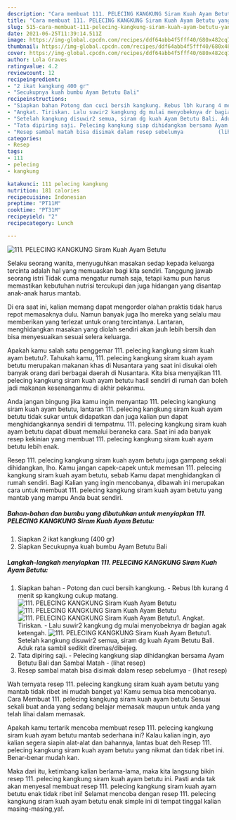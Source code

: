 ```yaml
---
description: "Cara membuat 111. PELECING KANGKUNG Siram Kuah Ayam Betutu yang nikmat Untuk Jualan"
title: "Cara membuat 111. PELECING KANGKUNG Siram Kuah Ayam Betutu yang nikmat Untuk Jualan"
slug: 515-cara-membuat-111-pelecing-kangkung-siram-kuah-ayam-betutu-yang-nikmat-untuk-jualan
date: 2021-06-25T11:39:14.511Z
image: https://img-global.cpcdn.com/recipes/ddf64abb4f5fff40/680x482cq70/111-pelecing-kangkung-siram-kuah-ayam-betutu-foto-resep-utama.jpg
thumbnail: https://img-global.cpcdn.com/recipes/ddf64abb4f5fff40/680x482cq70/111-pelecing-kangkung-siram-kuah-ayam-betutu-foto-resep-utama.jpg
cover: https://img-global.cpcdn.com/recipes/ddf64abb4f5fff40/680x482cq70/111-pelecing-kangkung-siram-kuah-ayam-betutu-foto-resep-utama.jpg
author: Lola Graves
ratingvalue: 4.2
reviewcount: 12
recipeingredient:
- "2 ikat kangkung 400 gr"
- "Secukupnya kuah bumbu Ayam Betutu Bali"
recipeinstructions:
- "Siapkan bahan Potong dan cuci bersih kangkung. Rebus lbh kurang 4 menit sp kangkung cukup matang."
- "Angkat. Tiriskan. Lalu suwir2 kangkung dg mulai menyobeknya dr bagian agak ketengah."
- "Setelah kangkung disuwir2 semua, siram dg kuah Ayam Betutu Bali. Aduk rata sambil sedikit diremas/dibejeg."
- "Tata dipiring saji. Pelecing kangkung siap dihidangkan bersama Ayam Betutu Bali dan Sambal Matah           (lihat resep)"
- "Resep sambal matah bisa disimak dalam resep sebelumya           (lihat resep)"
categories:
- Resep
tags:
- 111
- pelecing
- kangkung

katakunci: 111 pelecing kangkung 
nutrition: 181 calories
recipecuisine: Indonesian
preptime: "PT11M"
cooktime: "PT31M"
recipeyield: "2"
recipecategory: Lunch

---
```



![111. PELECING KANGKUNG Siram Kuah Ayam Betutu](https://img-global.cpcdn.com/recipes/ddf64abb4f5fff40/680x482cq70/111-pelecing-kangkung-siram-kuah-ayam-betutu-foto-resep-utama.jpg)

Selaku seorang wanita, menyuguhkan masakan sedap kepada keluarga tercinta adalah hal yang memuaskan bagi kita sendiri. Tanggung jawab seorang istri Tidak cuma mengatur rumah saja, tetapi kamu pun harus memastikan kebutuhan nutrisi tercukupi dan juga hidangan yang disantap anak-anak harus mantab.

Di era  saat ini, kalian memang dapat mengorder olahan praktis tidak harus repot memasaknya dulu. Namun banyak juga lho mereka yang selalu mau memberikan yang terlezat untuk orang tercintanya. Lantaran, menghidangkan masakan yang diolah sendiri akan jauh lebih bersih dan bisa menyesuaikan sesuai selera keluarga. 



Apakah kamu salah satu penggemar 111. pelecing kangkung siram kuah ayam betutu?. Tahukah kamu, 111. pelecing kangkung siram kuah ayam betutu merupakan makanan khas di Nusantara yang saat ini disukai oleh banyak orang dari berbagai daerah di Nusantara. Kita bisa menyajikan 111. pelecing kangkung siram kuah ayam betutu hasil sendiri di rumah dan boleh jadi makanan kesenanganmu di akhir pekanmu.

Anda jangan bingung jika kamu ingin menyantap 111. pelecing kangkung siram kuah ayam betutu, lantaran 111. pelecing kangkung siram kuah ayam betutu tidak sukar untuk didapatkan dan juga kalian pun dapat menghidangkannya sendiri di tempatmu. 111. pelecing kangkung siram kuah ayam betutu dapat dibuat memalui beraneka cara. Saat ini ada banyak resep kekinian yang membuat 111. pelecing kangkung siram kuah ayam betutu lebih enak.

Resep 111. pelecing kangkung siram kuah ayam betutu juga gampang sekali dihidangkan, lho. Kamu jangan capek-capek untuk memesan 111. pelecing kangkung siram kuah ayam betutu, sebab Kamu dapat menghidangkan di rumah sendiri. Bagi Kalian yang ingin mencobanya, dibawah ini merupakan cara untuk membuat 111. pelecing kangkung siram kuah ayam betutu yang mantab yang mampu Anda buat sendiri.

<!--inarticleads1-->

##### Bahan-bahan dan bumbu yang dibutuhkan untuk menyiapkan 111. PELECING KANGKUNG Siram Kuah Ayam Betutu:

1. Siapkan 2 ikat kangkung (400 gr)
1. Siapkan Secukupnya kuah bumbu Ayam Betutu Bali




<!--inarticleads2-->

##### Langkah-langkah menyiapkan 111. PELECING KANGKUNG Siram Kuah Ayam Betutu:

1. Siapkan bahan - Potong dan cuci bersih kangkung. - Rebus lbh kurang 4 menit sp kangkung cukup matang.
<img src="https://img-global.cpcdn.com/steps/4b7f845eb687a677/160x128cq70/111-pelecing-kangkung-siram-kuah-ayam-betutu-langkah-memasak-1-foto.jpg" alt="111. PELECING KANGKUNG Siram Kuah Ayam Betutu"><img src="https://img-global.cpcdn.com/steps/a78c9cc383e04ce5/160x128cq70/111-pelecing-kangkung-siram-kuah-ayam-betutu-langkah-memasak-1-foto.jpg" alt="111. PELECING KANGKUNG Siram Kuah Ayam Betutu"><img src="https://img-global.cpcdn.com/steps/7adf6abb2660388a/160x128cq70/111-pelecing-kangkung-siram-kuah-ayam-betutu-langkah-memasak-1-foto.jpg" alt="111. PELECING KANGKUNG Siram Kuah Ayam Betutu">1. Angkat. Tiriskan. - Lalu suwir2 kangkung dg mulai menyobeknya dr bagian agak ketengah.
<img src="https://img-global.cpcdn.com/steps/5b769244eb78a8ef/160x128cq70/111-pelecing-kangkung-siram-kuah-ayam-betutu-langkah-memasak-2-foto.jpg" alt="111. PELECING KANGKUNG Siram Kuah Ayam Betutu">1. Setelah kangkung disuwir2 semua, siram dg kuah Ayam Betutu Bali. Aduk rata sambil sedikit diremas/dibejeg.
1. Tata dipiring saji. - Pelecing kangkung siap dihidangkan bersama Ayam Betutu Bali dan Sambal Matah -           (lihat resep)
1. Resep sambal matah bisa disimak dalam resep sebelumya -           (lihat resep)




Wah ternyata resep 111. pelecing kangkung siram kuah ayam betutu yang mantab tidak ribet ini mudah banget ya! Kamu semua bisa mencobanya. Cara Membuat 111. pelecing kangkung siram kuah ayam betutu Sesuai sekali buat anda yang sedang belajar memasak maupun untuk anda yang telah lihai dalam memasak.

Apakah kamu tertarik mencoba membuat resep 111. pelecing kangkung siram kuah ayam betutu mantab sederhana ini? Kalau kalian ingin, ayo kalian segera siapin alat-alat dan bahannya, lantas buat deh Resep 111. pelecing kangkung siram kuah ayam betutu yang nikmat dan tidak ribet ini. Benar-benar mudah kan. 

Maka dari itu, ketimbang kalian berlama-lama, maka kita langsung bikin resep 111. pelecing kangkung siram kuah ayam betutu ini. Pasti anda tak akan menyesal membuat resep 111. pelecing kangkung siram kuah ayam betutu enak tidak ribet ini! Selamat mencoba dengan resep 111. pelecing kangkung siram kuah ayam betutu enak simple ini di tempat tinggal kalian masing-masing,ya!.

